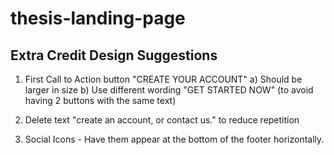 # thesis-landing-page

## Extra Credit Design Suggestions
1. First Call to Action button "CREATE YOUR ACCOUNT" 
  a) Should be larger in size
  b) Use different wording "GET STARTED NOW" (to avoid having 2 buttons with the same text)

2. Delete text "create an account, or contact us." to reduce repetition
3. Social Icons - Have them appear at the bottom of the footer horizontally. 
